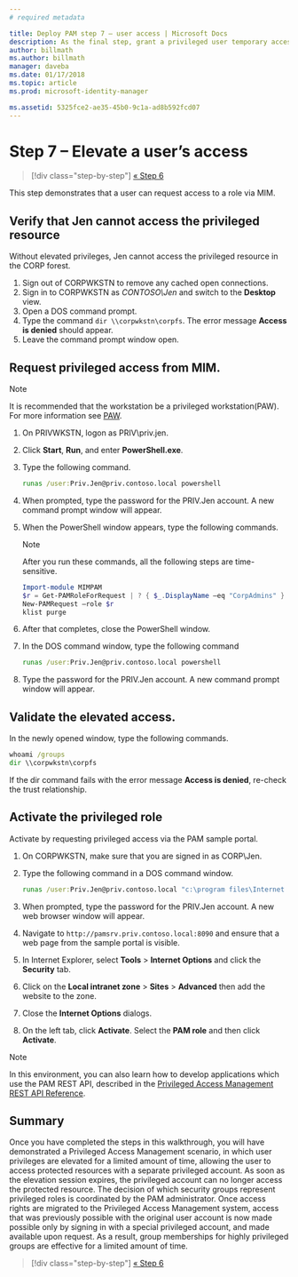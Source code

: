 ```yaml
---
# required metadata

title: Deploy PAM step 7 – user access | Microsoft Docs
description: As the final step, grant a privileged user temporary access to demonstrate that your Privileged Access Management deployment was successful.
author: billmath
ms.author: billmath
manager: daveba
ms.date: 01/17/2018
ms.topic: article
ms.prod: microsoft-identity-manager

ms.assetid: 5325fce2-ae35-45b0-9c1a-ad8b592fcd07
---
```

# Step 7 – Elevate a user’s access

> [!div class="step-by-step"]
> [« Step 6 ](step-6-transition-group-to-pam.md)


This step demonstrates that a user can request access to a role via MIM.

## Verify that Jen cannot access the privileged resource

Without elevated privileges, Jen cannot access the privileged resource in the CORP forest.

1. Sign out of CORPWKSTN to remove any cached open connections.
2. Sign in to CORPWKSTN as *CONTOSO\Jen* and switch to the **Desktop** view.
3. Open a DOS command prompt.
4. Type the command `dir \\corpwkstn\corpfs`. The error message **Access is denied** should appear.
5. Leave the command prompt window open.

## Request privileged access from MIM.

> [!NOTE]
> It is recommended that the workstation be a privileged workstation(PAW).  For more information see [PAW](https://docs.microsoft.com/windows-server/identity/securing-privileged-access/privileged-access-workstations).

1. On PRIVWKSTN, logon as PRIV\priv.jen.
2. Click **Start**, **Run**, and enter **PowerShell.exe**.
3. Type the following command.

    ```cmd
    runas /user:Priv.Jen@priv.contoso.local powershell
    ```

2. When prompted, type the password for the PRIV.Jen account. A new command prompt window will appear.
3. When the PowerShell window appears, type the following commands.

    > [!NOTE]
    > After you run these commands, all the following steps are time-sensitive.

    ```PowerShell
    Import-module MIMPAM
    $r = Get-PAMRoleForRequest | ? { $_.DisplayName –eq "CorpAdmins" }
    New-PAMRequest –role $r
    klist purge
    ```

4. After that completes, close the PowerShell window.
5. In the DOS command window, type the following command

    ```cmd
    runas /user:Priv.Jen@priv.contoso.local powershell
    ```

6. Type the password for the PRIV.Jen account. A new command prompt window will appear.

## Validate the elevated access.
In the newly opened window, type the following commands.

```cmd
whoami /groups
dir \\corpwkstn\corpfs
```

If the dir command fails with the error message **Access is denied**, re-check the trust relationship.

## Activate the privileged role

Activate by requesting privileged access via the PAM sample portal.

1. On CORPWKSTN, make sure that you are signed in as CORP\Jen.
2. Type the following command in a DOS command window.

    ```cmd
    runas /user:Priv.Jen@priv.contoso.local "c:\program files\Internet Explorer\iexplore.exe"
    ```

3. When prompted, type the password for the PRIV.Jen account. A new web browser window will appear.
4. Navigate to `http://pamsrv.priv.contoso.local:8090` and ensure that a web page from the sample portal is visible.
5. In Internet Explorer, select **Tools** > **Internet Options** and click the **Security** tab.
6. Click on the **Local intranet zone** > **Sites** > **Advanced** then add the website to the zone.
7. Close the **Internet Options** dialogs.
8. On the left tab, click **Activate**. Select the **PAM role** and then click **Activate**.

> [!Note]
> In this environment, you can also learn how to develop applications which use the PAM REST API, described in the [Privileged Access Management REST API Reference](/microsoft-identity-manager/reference/privileged-access-management-rest-api-reference).

## Summary

Once you have completed the steps in this walkthrough, you will have demonstrated a Privileged Access Management scenario, in which user privileges are elevated for a limited amount of time, allowing the user to access protected resources with a separate privileged account. As soon as the elevation session expires, the privileged account can no longer access the protected resource. The decision of which security groups represent privileged roles is coordinated by the PAM administrator. Once access rights are migrated to the Privileged Access Management system, access that was previously possible with the original user account is now made possible only by signing in with a special privileged account, and made available upon request. As a result, group memberships for highly privileged groups are effective for a limited amount of time.

> [!div class="step-by-step"]
> [« Step 6 ](step-6-transition-group-to-pam.md)
